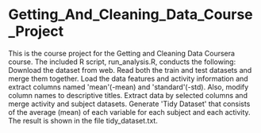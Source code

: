 # Getting_And_Cleaning_Data_Course_Project
This is the course project for the Getting and Cleaning Data Coursera course.
The included R script, run_analysis.R, conducts the following:
Download the dataset from web.
Read both the train and test datasets and merge them together.
Load the data features and activity information and extract columns named 'mean'(-mean) and 'standard'(-std). Also, modify column names to descriptive titles. 
Extract data by selected columns and merge activity and subject datasets. 
Generate 'Tidy Dataset' that consists of the average (mean) of each variable for each subject and each activity. The result is shown in the file tidy_dataset.txt.
